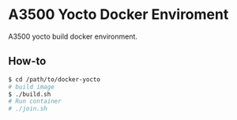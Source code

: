# A3500 Yocto Docker Enviroment

A3500 yocto build docker environment.

## How-to

```bash
$ cd /path/to/docker-yocto
# build image
$ ./build.sh
# Run container
# ./join.sh
```
